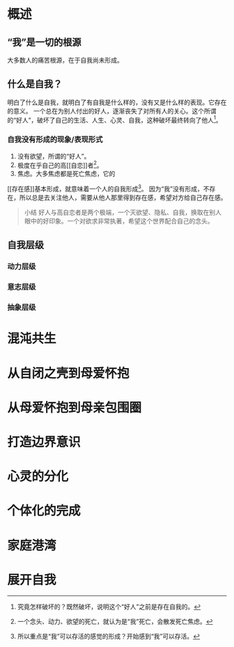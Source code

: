 # 概述
## “我”是一切的根源
大多数人的痛苦根源，在于自我尚未形成。
## 什么是自我？
明白了什么是自我，就明白了有自我是什么样的，没有又是什么样的表现。它存在的意义。
一个总在为别人付出的好人，逐渐丧失了对所有人的关心。这个所谓的“好人”，破坏了自己的生活、人生、心灵、自我，这种破坏最终转向了他人[^1]。
### 自我没有形成的现象/表现形式
1. 没有欲望，所谓的“好人”。
2. 极度在乎自己的高[[自恋]]者[^2]。
3. 焦虑。大多焦虑都是死亡焦虑，它的 

[[存在感]]基本形成，就意味着一个人的自我形成[^3]。
因为“我”没有形成，不存在，所以总是去关注他人，需要从他人那里得到存在感，希望对方给自己存在感。
> 小结
> 好人与高自恋者是两个极端，一个灭欲望、隐私、自我，换取在别人眼中的好印象。一个对欲求非常执著，希望这个世界配合自己的念头。
## 自我层级
### 动力层级
### 意志层级
### 抽象层级
# 混沌共生
# 从自闭之壳到母爱怀抱
# 从母爱怀抱到母亲包围圈
# 打造边界意识
# 心灵的分化
# 个体化的完成
# 家庭港湾
# 展开自我

[^1]: 究竟怎样破坏的？既然破坏，说明这个“好人”之前是存在自我的。
[^2]: 一个念头、动力、欲望的死亡，就认为是“我”死亡，会散发死亡焦虑。
[^3]: 所以重点是“我”可以存活的感觉的形成？开始感到“我”可以存活。